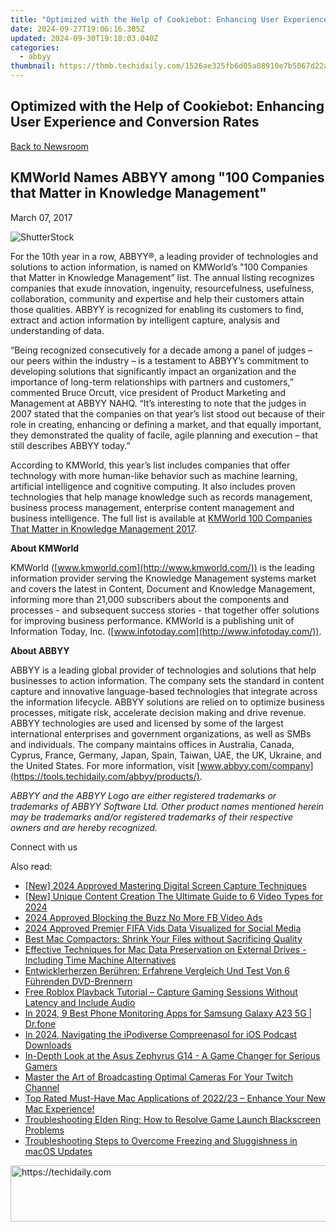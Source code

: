```yaml
---
title: "Optimized with the Help of Cookiebot: Enhancing User Experience and Conversion Rates"
date: 2024-09-27T19:06:16.305Z
updated: 2024-09-30T19:18:03.040Z
categories:
  - abbyy
thumbnail: https://thmb.techidaily.com/1526ae325fb6d05a08910e7b5067d22acd2fa8b701444a0508efbde4504c1f0a.jpg
---
```


## Optimized with the Help of Cookiebot: Enhancing User Experience and Conversion Rates

[Back to Newsroom](https://tools.techidaily.com/abbyy/products/)

## KMWorld Names ABBYY among "100 Companies that Matter in Knowledge Management"

March 07, 2017

![ShutterStock](https://content.abbyy.com/-/media/project/abbyy/abbyy/branchtemplates/shutterstock_1272462163_1296-x-729.jpg?h=729&iar=0&w=1296)

For the 10th year in a row, ABBYY®, a leading provider of technologies and solutions to action information, is named on KMWorld’s "100 Companies that Matter in Knowledge Management” list. The annual listing recognizes companies that exude innovation, ingenuity, resourcefulness, usefulness, collaboration, community and expertise and help their customers attain those qualities. ABBYY is recognized for enabling its customers to find, extract and action information by intelligent capture, analysis and understanding of data.

“Being recognized consecutively for a decade among a panel of judges – our peers within the industry – is a testament to ABBYY’s commitment to developing solutions that significantly impact an organization and the importance of long-term relationships with partners and customers,” commented Bruce Orcutt, vice president of Product Marketing and Management at ABBYY NAHQ. “It’s interesting to note that the judges in 2007 stated that the companies on that year’s list stood out because of their role in creating, enhancing or defining a market, and that equally important, they demonstrated the quality of facile, agile planning and execution – that still describes ABBYY today.”

According to KMWorld, this year’s list includes companies that offer technology with more human-like behavior such as machine learning, artificial intelligence and cognitive computing. It also includes proven technologies that help manage knowledge such as records management, business process management, enterprise content management and business intelligence. The full list is available at [KMWorld 100 Companies That Matter in Knowledge Management 2017](http://www.kmworld.com/Articles/Editorial/Features/KMWorld-100-Companies-That-Matter-in-Knowledge-Management-2017-116508.aspx).

**About KMWorld**

KMWorld ([www.kmworld.com](http://www.kmworld.com/)) is the leading information provider serving the Knowledge Management systems market and covers the latest in Content, Document and Knowledge Management, informing more than 21,000 subscribers about the components and processes - and subsequent success stories - that together offer solutions for improving business performance. KMWorld is a publishing unit of Information Today, Inc. ([www.infotoday.com](http://www.infotoday.com/)).

**About ABBYY**

ABBYY is a leading global provider of technologies and solutions that help businesses to action information. The company sets the standard in content capture and innovative language-based technologies that integrate across the information lifecycle. ABBYY solutions are relied on to optimize business processes, mitigate risk, accelerate decision making and drive revenue. ABBYY technologies are used and licensed by some of the largest international enterprises and government organizations, as well as SMBs and individuals. The company maintains offices in Australia, Canada, Cyprus, France, Germany, Japan, Spain, Taiwan, UAE, the UK, Ukraine, and the United States. For more information, visit [www.abbyy.com/company](https://tools.techidaily.com/abbyy/products/).

_ABBYY and the ABBYY Logo are either registered trademarks or trademarks of ABBYY Software Ltd. Other product names mentioned herein may be trademarks and/or registered trademarks of their respective owners and are hereby recognized._

Connect with us

<ins class="adsbygoogle"
     style="display:block"
     data-ad-format="autorelaxed"
     data-ad-client="ca-pub-7571918770474297"
     data-ad-slot="1223367746"></ins>

<ins class="adsbygoogle"
     style="display:block"
     data-ad-client="ca-pub-7571918770474297"
     data-ad-slot="8358498916"
     data-ad-format="auto"
     data-full-width-responsive="true"></ins>

<span class="atpl-alsoreadstyle">Also read:</span>
<div><ul>
<li><a href="https://desktop-recording.techidaily.com/new-2024-approved-mastering-digital-screen-capture-techniques/"><u>[New] 2024 Approved Mastering Digital Screen Capture Techniques</u></a></li>
<li><a href="https://fox-links.techidaily.com/new-unique-content-creation-the-ultimate-guide-to-6-video-types-for-2024/"><u>[New] Unique Content Creation The Ultimate Guide to 6 Video Types for 2024</u></a></li>
<li><a href="https://facebook-videos.techidaily.com/2024-approved-blocking-the-buzz-no-more-fb-video-ads/"><u>2024 Approved Blocking the Buzz No More FB Video Ads</u></a></li>
<li><a href="https://youtube-stream.techidaily.com/2024-approved-premier-fifa-vids-data-visualized-for-social-media/"><u>2024 Approved Premier FIFA Vids Data Visualized for Social Media</u></a></li>
<li><a href="https://discover-alternatives.techidaily.com/best-mac-compactors-shrink-your-files-without-sacrificing-quality/"><u>Best Mac Compactors: Shrink Your Files without Sacrificing Quality</u></a></li>
<li><a href="https://discover-alternatives.techidaily.com/effective-techniques-for-mac-data-preservation-on-external-drives-including-time-machine-alternatives/"><u>Effective Techniques for Mac Data Preservation on External Drives - Including Time Machine Alternatives</u></a></li>
<li><a href="https://discover-alternatives.techidaily.com/entwicklerherzen-beruhren-erfahrene-vergleich-und-test-von-6-fuhrenden-dvd-brennern/"><u>Entwicklerherzen Berühren: Erfahrene Vergleich Und Test Von 6 Führenden DVD-Brennern</u></a></li>
<li><a href="https://discover-alternatives.techidaily.com/free-roblox-playback-tutorial-capture-gaming-sessions-without-latency-and-include-audio/"><u>Free Roblox Playback Tutorial – Capture Gaming Sessions Without Latency and Include Audio</u></a></li>
<li><a href="https://android-location-track.techidaily.com/in-2024-9-best-phone-monitoring-apps-for-samsung-galaxy-a23-5g-drfone-by-drfone-virtual-android/"><u>In 2024, 9 Best Phone Monitoring Apps for Samsung Galaxy A23 5G | Dr.fone</u></a></li>
<li><a href="https://extra-skills.techidaily.com/in-2024-navigating-the-ipodiverse-compreenasol-for-ios-podcast-downloads/"><u>In 2024, Navigating the iPodiverse Compreenasol for iOS Podcast Downloads</u></a></li>
<li><a href="https://buynow-marvelous.techidaily.com/in-depth-look-at-the-asus-zephyrus-g14-a-game-changer-for-serious-gamers/"><u>In-Depth Look at the Asus Zephyrus G14 - A Game Changer for Serious Gamers</u></a></li>
<li><a href="https://screen-video-capture.techidaily.com/master-the-art-of-broadcasting-optimal-cameras-for-your-twitch-channel/"><u>Master the Art of Broadcasting Optimal Cameras For Your Twitch Channel</u></a></li>
<li><a href="https://discover-alternatives.techidaily.com/top-rated-must-have-mac-applications-of-202223-enhance-your-new-mac-experience/"><u>Top Rated Must-Have Mac Applications of 2022/23 – Enhance Your New Mac Experience!</u></a></li>
<li><a href="https://win-solutions.techidaily.com/troubleshooting-elden-ring-how-to-resolve-game-launch-blackscreen-problems/"><u>Troubleshooting Elden Ring: How to Resolve Game Launch Blackscreen Problems</u></a></li>
<li><a href="https://discover-alternatives.techidaily.com/troubleshooting-steps-to-overcome-freezing-and-sluggishness-in-macos-updates/"><u>Troubleshooting Steps to Overcome Freezing and Sluggishness in macOS Updates</u></a></li>
</ul></div>

<!-- affiliate ads begin -->
<a href="https://appsumo.8odi.net/c/5597632/2130873/7443" target="_top" id="2130873">
  <img src="//a.impactradius-go.com/display-ad/7443-2130873" border="0" alt="https://techidaily.com" width="600" height="90"/>
</a>
<img height="0" width="0" src="https://appsumo.8odi.net/i/5597632/2130873/7443" style="position:absolute;visibility:hidden;" border="0" />
<!-- affiliate ads end -->

